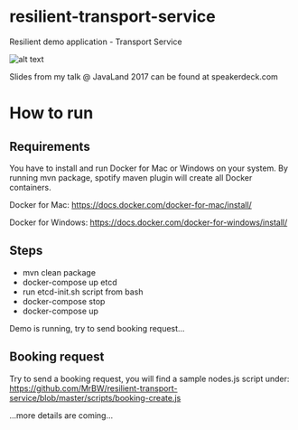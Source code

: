 # resilient-transport-service
Resilient demo application - Transport Service


![alt text](https://github.com/MrBW/resilient-transport-service/blob/master/docu/HystrixTimeoutDefaults.png "Overview")

Slides from my talk @ JavaLand 2017 can be found at speakerdeck.com

<script async class="speakerdeck-embed" data-id="352b2f05babe495e82e1cc240f896837" data-ratio="1.29456384323641" src="//speakerdeck.com/assets/embed.js">
</script>

# How to run
## Requirements
You have to install and run Docker for Mac or Windows on your system. By running mvn package, spotify maven plugin will create all Docker containers.

Docker for Mac:
https://docs.docker.com/docker-for-mac/install/

Docker for Windows:
https://docs.docker.com/docker-for-windows/install/



## Steps
- mvn clean package
- docker-compose up etcd
- run etcd-init.sh script from bash
- docker-compose stop
- docker-compose up

Demo is running, try to send booking request...

## Booking request
Try to send a booking request, you will find a sample nodes.js script under:
https://github.com/MrBW/resilient-transport-service/blob/master/scripts/booking-create.js

...more details are coming...
